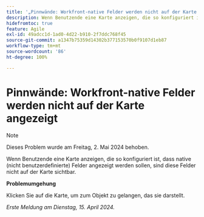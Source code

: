 ```yaml
---
title: '„Pinnwände: Workfront-native Felder werden nicht auf der Karte angezeigt“'
description: Wenn Benutzende eine Karte anzeigen, die so konfiguriert ist, dass native (nicht benutzerdefinierte) Felder angezeigt werden sollen, sind diese Felder nicht auf der Karte sichtbar.
hidefromtoc: true
feature: Agile
exl-id: 49adcc1d-1ad0-4d22-b910-2f7ddc768f45
source-git-commit: a1347b75359d14302b377153570b0f9107d1eb87
workflow-type: tm+mt
source-wordcount: '86'
ht-degree: 100%

---
```


# Pinnwände: Workfront-native Felder werden nicht auf der Karte angezeigt

>[!NOTE]
>
>Dieses Problem wurde am Freitag, 2. Mai 2024 behoben.

Wenn Benutzende eine Karte anzeigen, die so konfiguriert ist, dass native (nicht benutzerdefinierte) Felder angezeigt werden sollen, sind diese Felder nicht auf der Karte sichtbar.

**Problemumgehung**

Klicken Sie auf die Karte, um zum Objekt zu gelangen, das sie darstellt.

_Erste Meldung am Dienstag, 15. April 2024._
